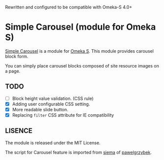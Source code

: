 Rewritten and configured to be compatible with Omeka-S 4.0+

# Simple Carousel (module for Omeka S)
[Simple Carousel] is a module for [Omeka S]. This module provides carousel block form.

You can simply place carousel blocks composed of site resource images on a page.

## TODO
- [ ] Block height value validation. (CSS rule)
- [x] Adding user configurable CSS setting.
- [x] More readable slide button.
- [x] Replacing `filter` CSS attribute for IE compatibility

## LISENCE
The module is released under the MIT License.

The script for Carousel feature is imported from [siema] of [pawelgrzybek].

[Simple Carousel]: https://github.com/Neo-Inspiration/Omeka-S-SimpleCarousel
[Omeka S]: https://omeka.org/s
[MIT]: http://opensource.org/licenses/MIT
[siema]: https://github.com/pawelgrzybek/siema
[pawelgrzybek]: https://github.com/pawelgrzybek
